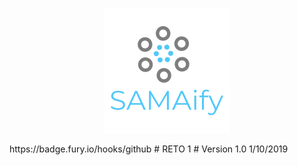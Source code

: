 <p align="center">
  <img src="https://raw.githubusercontent.com/SAMAifyWEB/RETO1/master/src/img/logo.png">
</p>
https://badge.fury.io/hooks/github
# RETO 1
# Version 1.0 1/10/2019 
